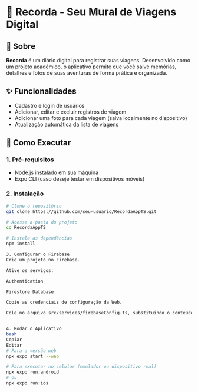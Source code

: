 # 📌 Recorda - Seu Mural de Viagens Digital

## 📖 Sobre

**Recorda** é um diário digital para registrar suas viagens. Desenvolvido como um projeto acadêmico, o aplicativo permite que você salve memórias, detalhes e fotos de suas aventuras de forma prática e organizada.

## ✨ Funcionalidades

- Cadastro e login de usuários
- Adicionar, editar e excluir registros de viagem
- Adicionar uma foto para cada viagem (salva localmente no dispositivo)
- Atualização automática da lista de viagens

## 🚀 Como Executar

### 1. Pré-requisitos

- Node.js instalado em sua máquina
- Expo CLI (caso deseje testar em dispositivos móveis)

### 2. Instalação

```bash
# Clone o repositório
git clone https://github.com/seu-usuario/RecordaAppTS.git

# Acesse a pasta do projeto
cd RecordaAppTS

# Instale as dependências
npm install

3. Configurar o Firebase
Crie um projeto no Firebase.

Ative os serviços:

Authentication

Firestore Database

Copie as credenciais de configuração da Web.

Cole no arquivo src/services/firebaseConfig.ts, substituindo o conteúdo padrão pelas suas credenciais.


4. Rodar o Aplicativo
bash
Copiar
Editar
# Para a versão web
npx expo start --web

# Para executar no celular (emulador ou dispositivo real)
npx expo run:android
# ou
npx expo run:ios